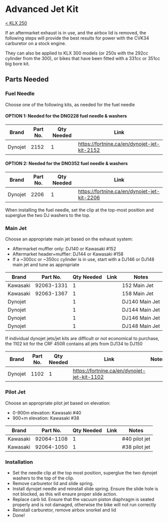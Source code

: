 # Advanced Jet Kit

[< KLX 250](../klx250.md)

If an aftermarket exhaust is in use, and the airbox lid is removed, the following steps will provide the best results for power with the CVK34 carburetor on a stock engine.

They can also be applied to KLX 300 models (or 250s with the 292cc cylinder from the 300), or bikes that have been fitted with a 331cc or 351cc big bore kit.

## Parts Needed

### Fuel Needle

Choose one of the following kits, as needed for the fuel needle

#### OPTION 1: Needed for the DNO228 fuel needle & washers

|Brand |Part No. |Qty Needed | Link |
|---|---|---|---|
|Dynojet|2152|1|https://fortnine.ca/en/dynojet-jet-kit-2152|

#### OPTION 2: Needed for the DNO352 fuel needle & washers

|Brand |Part No. |Qty Needed | Link |
|---|---|---|---|
|Dynojet|2206|1|https://fortnine.ca/en/dynojet-jet-kit-2206|

When installing the fuel needle, set the clip at the top-most position and superglue the two DJ washers to the top.

### Main Jet

Choose an appropriate main jet based on the exhaust system:

- Aftermarket muffler only: DJ140 or Kawasaki #152
- Aftermarket header+muffler: DJ144 or Kawasaki #158
- If a ~300cc or ~350cc cylinder is in use, start with a DJ146 or DJ148 main jet and tune as appropriate

|Brand |Part No. |Qty Needed | Link |Notes
|---|---|---|---|---|
|Kawasaki|92063-1331|1||152 Main Jet|
|Kawasaki|92063-1367|1||158 Main Jet|
|Dynojet||1||DJ140 Main Jet
|Dynojet||1||DJ144 Main Jet
|Dynojet||1||DJ146 Main Jet
|Dynojet||1||DJ148 Main Jet

If individual dynojet jets/jet kits are difficult or not economical to purchase, the 1102 kit for the CRF 450R contains all jets from DJ134 to DJ150

|Brand |Part No. |Qty Needed | Link |Notes
|---|---|---|---|---|
|Dynojet|1102|1|https://fortnine.ca/en/dynojet-jet-kit-1102||

### Pilot Jet 

Choose an appropriate pilot jet based on elevation:

- 0-900m elevation: Kawasaki #40
- 900+m elevation: Kawasaki #38

|Brand |Part No. |Qty Needed | Link |Notes
|---|---|---|---|---|
|Kawasaki|92064-1108|1||#40 pilot jet|
|Kawasaki|92064-1050|1||#38 pilot jet|


### Installation

- Set the needle clip at the top most position, superglue the two dynojet washers to the top of the clip.
- Remove carburetor lid and slide spring.
- Install dynojet needle and reinstall slide spring. Ensure the slide hole is not blocked, as this will ensure proper slide action.
- Replace carb lid. Ensure that the vacuum piston diaphragm is seated properly and is not damaged, otherwise the bike will not run correctly
- Reinstall carburetor, remove airbox snorkel and lid
- Done!
